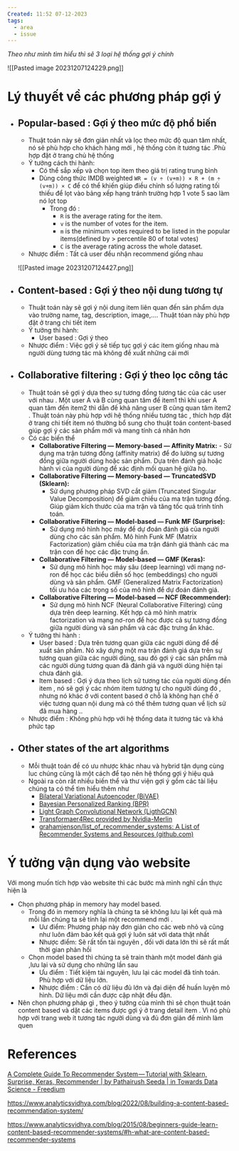 ```yaml
---
Created: 11:52 07-12-2023
tags:
  - area
  - issue
---
```



*Theo như mình tìm hiểu thì sẽ 3 loại hệ thống gợi ý chính*

![[Pasted image 20231207124229.png]]

# Lý thuyết về các phương pháp gợi ý 

- ## Popular-based : Gợi ý theo mức độ phổ biến 
	- Thuật toán này sẽ đơn giản nhất và lọc theo mức độ quan tâm nhất, nó sẽ phù hợp cho khách hàng mới , hệ thống còn ít tương tác .Phù hợp đặt ở trang chủ hệ thống 
	- Ý tưởng cách thi hành:
		- Có thể sắp xếp và chọn top item theo giá trị rating trung bình 
		- Dùng công thức IMDB weighted `WR = (v ÷ (v+m)) × R + (m ÷ (v+m)) × C` để có thể khiến giúp điều chỉnh số lượng rating tối thiếu để lọt vào bảng xếp hạng tránh trường hợp 1 vote 5 sao làm nó lọt top
			- Trong đó : 
				-  `R` is the average rating for the item.
				- `v` is the number of votes for the item.
				- `m` is the minimum votes required to be listed in the popular items(defined by > percentile 80 of total votes)
				- `C` is the average rating across the whole dataset.
	- Nhược điểm : Tất cả user đều nhận recommend giống nhau 
	 
	![[Pasted image 20231207124427.png]]
- ## Content-based : Gợi ý theo nội dung tương tự
	- Thuật toán này sẽ gợi ý nội dung item liên quan đến sản phẩm dựa vào trường name, tag, description, image,.... Thuật tóan này phù hợp đặt ở trang chi tiết item 
	- Ý tưởng thi hành:
		- User based : Gợi ý theo  
	- Nhược điểm : Việc gợi ý sẽ tiếp tục gợi ý các item giống nhau mà người dùng tương tác mà không đề xuất những cái mới
- ## Collaborative filtering : Gợi ý theo lọc công tác
	- Thuật toán sẽ gợi ý dựa theo sự tương đồng tương tác của các user với nhau . Một user A và B cùng quan tâm đế item1 thì khi user A quan tâm đến item2 thì dẫn đế khả năng user B cũng quan tâm item2 . Thuật toán này phù hợp với hệ thống nhiều tương tác , thích hợp đặt ở trang chi tiết item nó thường bổ sung cho thuật toán content-based giúp gợi ý các sản phẩm mới và mang tính cá nhân hơn
	- Có các biến thể 
		- **Collaborative Filtering — Memory-based — Affinity Matrix:**
				- Sử dụng ma trận tương đồng (affinity matrix) để đo lường sự tương đồng giữa người dùng hoặc sản phẩm. Dựa trên đánh giá hoặc hành vi của người dùng để xác định mối quan hệ giữa họ.
		- **Collaborative Filtering — Memory-based — TruncatedSVD (Sklearn):**
			- Sử dụng phương pháp SVD cắt giảm (Truncated Singular Value Decomposition) để giảm chiều của ma trận tương đồng. Giúp giảm kích thước của ma trận và tăng tốc quá trình tính toán.
		- **Collaborative Filtering — Model-based — Funk MF (Surprise):**
			- Sử dụng mô hình học máy để dự đoán đánh giá của người dùng cho các sản phẩm. Mô hình Funk MF (Matrix Factorization) giảm chiều của ma trận đánh giá thành các ma trận con để học các đặc trưng ẩn.
		- **Collaborative Filtering — Model-based — GMF (Keras):**
			- Sử dụng mô hình học máy sâu (deep learning) với mạng nơ-ron để học các biểu diễn số học (embeddings) cho người dùng và sản phẩm. GMF (Generalized Matrix Factorization) tối ưu hóa các trọng số của mô hình để dự đoán đánh giá.
		- **Collaborative Filtering — Model-based — NCF (Recommender):**
			- Sử dụng mô hình NCF (Neural Collaborative Filtering) cũng dựa trên deep learning. Kết hợp cả mô hình matrix factorization và mạng nơ-ron để học được cả sự tương đồng giữa người dùng và sản phẩm và các đặc trưng ẩn khác.
	- Ý tưởng thi hành : 
		- User based : Dựa trên tương quan giữa các người dùng để đề xuất sản phẩm. Nó xây dựng một ma trận đánh giá dựa trên sự tương quan giữa các người dùng, sau đó gợi ý các sản phẩm mà các người dùng tương quan đã đánh giá và người dùng hiện tại chưa đánh giá.
		- Item based : Gợi ý dựa theo lịch sử tương tác của người dùng đến item , nó sẽ gợi ý các nhóm item tương tự cho người dúng đó , nhưng nó khác ở với content based ở chỗ là không hạn chế ở việc tương quan nội dung mà có thể thêm tương quan về lịch sử đã mua hàng ..
	- Nhược điểm : Không phù hợp với hệ thống data ít tương tác và khá phức tạp 
- ## Other states of the art algorithms
	- Mỗi thuật toán đề có ưu nhược khác nhau  và hybrid tận dụng cùng luc chúng cũng là một cách để tạo nên hệ thống gợi ý hiệu quả
	- Ngoài ra còn rất nhiều biến thể và thư viện gợi ý gồm các tài liệu chúng ta có thể tìm hiểu thêm như 
		- [Bilateral Variational Autoencoder (BiVAE)](https://archive.ph/o/SEmw5/https://github.com/microsoft/recommenders/blob/main/examples/02_model_collaborative_filtering/cornac_bivae_deep_dive.ipynb)
		- [Bayesian Personalized Ranking (BPR)](https://archive.ph/o/SEmw5/https://github.com/microsoft/recommenders/blob/main/examples/02_model_collaborative_filtering/cornac_bpr_deep_dive.ipynb)
		- [Light Graph Convolutional Network (LigthGCN)](https://archive.ph/o/SEmw5/https://github.com/microsoft/recommenders/blob/main/examples/02_model_collaborative_filtering/lightgcn_deep_dive.ipynb)
		- [Transformaer4Rec provided by Nvidia-Merlin](https://archive.ph/o/SEmw5/https://github.com/NVIDIA-Merlin/Transformers4Rec)
		- [grahamjenson/list_of_recommender_systems: A List of Recommender Systems and Resources (github.com)](https://github.com/grahamjenson/list_of_recommender_systems)


# Ý tưởng vận dụng vào website
Với mong muốn tích hợp vào website thì các bước mà mình nghĩ cần thực hiện là
- Chọn phương pháp in memory hay model based. 
	- Trong đó in memory nghĩa là chúng ta sẽ không lưu lại kết quả mà mỗi lần chúng ta sẽ tính lại một recommend mới .
		- Uư điểm:  Phương pháp này đơn giản cho các web nhỏ và cũng như luôn đảm bảo kết quả gợi ý luôn sát với data thật nhất 
		- Nhược điểm: Sẽ rất tốn tài nguyên , đối với data lớn thì sẽ rất mất thời gian phản hồi
	- Chọn model based thì chúng ta sẽ train thành một model đánh giá ,lưu lại và sử dụng cho những lần sau
		- Ưu điểm : Tiết kiệm tài nguyên, lưu lại các model đã tính toán. Phù hợp với dữ liệu lớn.
		- Nhược điểm : Cần có dữ liệu đủ lớn và đại diện để huấn luyện mô hình. Dữ liệu mới cần được cập nhật đều đặn.
- Nên chọn phương pháp gì , theo ý tưởng của mình thì sẽ chọn thuật toán content based và dặt các items được gợi ý ở trang detail item . Vì nó phù hợp với trang web ít tương tác người dùng và đủ đơn giản để mình làm quen 



# References
[A Complete Guide To Recommender System — Tutorial with Sklearn, Surprise, Keras, Recommender | by Pathairush Seeda | in Towards Data Science - Freedium](https://freedium.cfd/https://towardsdatascience.com/a-complete-guide-to-recommender-system-tutorial-with-sklearn-surprise-keras-recommender-5e52e8ceace1)

https://www.analyticsvidhya.com/blog/2022/08/building-a-content-based-recommendation-system/

https://www.analyticsvidhya.com/blog/2015/08/beginners-guide-learn-content-based-recommender-systems/#h-what-are-content-based-recommender-systems